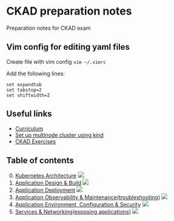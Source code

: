 # CKAD preparation notes
Preparation notes for CKAD exam

## Vim config for editing yaml files

Create file with vim config 
`vim ~/.vimrc`

Add the following lines:
```
set expandtab
set tabstop=2
set shiftwidth=2
```
## Useful links

* [Curriculum](https://github.com/cncf/curriculum)
* [Set up multinode cluster using kind](https://mcvidanagama.medium.com/set-up-a-multi-node-kubernetes-cluster-locally-using-kind-eafd46dd63e5)
* [CKAD Exercises](https://github.com/dgkanatsios/CKAD-exercises)

## Table of contents

0. [Kubernetes Architecture](00_kubernetes_architecture.md) ![](https://us-central1-progress-markdown.cloudfunctions.net/progress/100)
1. [Application Design & Build](01_application_design_and_build.md) ![](https://us-central1-progress-markdown.cloudfunctions.net/progress/100)
2. [Application Deployment](02_application_deployment.md) ![](https://us-central1-progress-markdown.cloudfunctions.net/progress/100)
3. [Application Observability & Maintenance(troubleshooting)](03_application_observability_and_maintenance.md) ![](https://us-central1-progress-markdown.cloudfunctions.net/progress/100)
4. [Application Environment, Configuration & Security](04_application_environment_configuration_and_security.md) ![](https://us-central1-progress-markdown.cloudfunctions.net/progress/100)
5. [Services & Networking(exposing applications)](05_services_and_networking.md) ![](https://us-central1-progress-markdown.cloudfunctions.net/progress/100)

